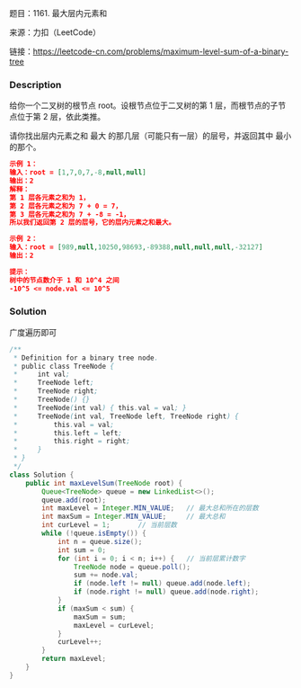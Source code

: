 题目：1161. 最大层内元素和

来源：力扣（LeetCode）

链接：https://leetcode-cn.com/problems/maximum-level-sum-of-a-binary-tree


### Description

给你一个二叉树的根节点 root。设根节点位于二叉树的第 1 层，而根节点的子节点位于第 2 层，依此类推。

请你找出层内元素之和 最大 的那几层（可能只有一层）的层号，并返回其中 最小 的那个。

```json
示例 1：
输入：root = [1,7,0,7,-8,null,null]
输出：2
解释：
第 1 层各元素之和为 1，
第 2 层各元素之和为 7 + 0 = 7，
第 3 层各元素之和为 7 + -8 = -1，
所以我们返回第 2 层的层号，它的层内元素之和最大。

示例 2：
输入：root = [989,null,10250,98693,-89388,null,null,null,-32127]
输出：2

提示：
树中的节点数介于 1 和 10^4 之间
-10^5 <= node.val <= 10^5
```

### Solution

广度遍历即可

```java
/**
 * Definition for a binary tree node.
 * public class TreeNode {
 *     int val;
 *     TreeNode left;
 *     TreeNode right;
 *     TreeNode() {}
 *     TreeNode(int val) { this.val = val; }
 *     TreeNode(int val, TreeNode left, TreeNode right) {
 *         this.val = val;
 *         this.left = left;
 *         this.right = right;
 *     }
 * }
 */
class Solution {
    public int maxLevelSum(TreeNode root) {
        Queue<TreeNode> queue = new LinkedList<>();
        queue.add(root);
        int maxLevel = Integer.MIN_VALUE;   // 最大总和所在的层数
        int maxSum = Integer.MIN_VALUE;     // 最大总和
        int curLevel = 1;       // 当前层数
        while (!queue.isEmpty()) {
            int n = queue.size();
            int sum = 0;
            for (int i = 0; i < n; i++) {   // 当前层累计数字
                TreeNode node = queue.poll();
                sum += node.val;
                if (node.left != null) queue.add(node.left);
                if (node.right != null) queue.add(node.right);
            }
            if (maxSum < sum) {
                maxSum = sum;
                maxLevel = curLevel;
            }
            curLevel++;
        }
        return maxLevel;
    }
}
```

